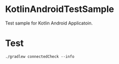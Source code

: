 # KotlinAndroidTestSample

Test sample for Kotlin Android Applicatoin.

# Test

    ./gradlew connectedCheck --info

